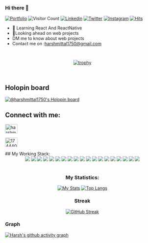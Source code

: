 ### Hi there 👋

[![Portfolio](https://img.shields.io/website?color=blue&label=Portfolio&style=flat&up_message=Online&url=https://www.facebook.com)](https://harshmittal1750.github.io/portfolio/#)
![Visitor Count](https://komarev.com/ghpvc/?username=harshmittal1750&color=blue&logo=flat)
[![Linkedin](https://img.shields.io/badge/harshmittal1750-black?style=flat&logo=Linkedin&logoColor=blue&link=https:https://www.linkedin.com/in/harsh-mittal-194a45183/)](https://www.linkedin.com/in/harshmittal1750)
[![Twitter](https://img.shields.io/badge/harshmittal1750-black?style=flat&logo=Twitter&logoColor=blue&link=https:https:https://twitter.com/harshmittal1750)](https://twitter.com/harshmittal1750)
[![Instagram](https://img.shields.io/badge/harshmittal1750-black?style=flat&logo=Instagram&logoColor=pink&link=https:https:https:/https://www.instagram.com/harshmittal1750/)](https://www.instagram.com/harshmittal1750/)
[![Hits](https://hits.seeyoufarm.com/api/count/incr/badge.svg?url=https%3A%2F%2Fgithub.com%2Fharshmittal1750%2Fharshmittal1750&count_bg=%233DB6F6&title_bg=%23555555&icon=iconify.svg&icon_color=%23E7E7E7&title=hits&edge_flat=false)](https://hits.seeyoufarm.com)
<br>

- 🔭 Learning React And ReactNative
- 👯Looking ahead on web projects
- DM me to know about web projects
- Contact me on :<a href="mailto:harshmittal1750@gmail.com">harshmittal1750@gmail.com</a>
<br>
<div align="center">

[![trophy](https://github-profile-trophy.vercel.app/?username=harshmittal1750&row=1)](https://github.com/ryo-ma/github-profile-trophy)</div>

<br/>

## Holopin board

[![@harshmittal1750's Holopin board](https://holopin.me/harshmittal1750)](https://holopin.io/@harshmittal1750)

## Connect with me:

<p align="left">

<a href="https://linkedin.com/in/harshmittal1750" target="blank"><img align="center" src="https://raw.githubusercontent.com/rahuldkjain/github-profile-readme-generator/master/src/images/icons/Social/linked-in-alt.svg" alt="harshmittal1750" height="30" width="40" /></a>

<a href="https://stackoverflow.com/users/11571204/harsh-mittal" target="blank"><img align="center" src="https://raw.githubusercontent.com/rahuldkjain/github-profile-readme-generator/master/src/images/icons/Social/stack-overflow.svg" alt="17444026" height="30" width="40" /></a>

</p>
## My Working Stack:

<div align="center">
     
   <img src="https://img.shields.io/badge/css3-%231572B6.svg?style=for-the-badge&logo=css3&logoColor=white"/>
    <img src="https://img.shields.io/badge/html5-%23E34F26.svg?style=for-the-badge&logo=html5&logoColor=white"/>
    <img src="https://img.shields.io/badge/javascript-%23323330.svg?style=for-the-badge&logo=javascript&logoColor=%23F7DF1E"/>
    <img src="https://img.shields.io/badge/markdown-%23000000.svg?style=for-the-badge&logo=markdown&logoColor=white"/>
    <img src="https://img.shields.io/badge/php-%23777BB4.svg?style=for-the-badge&logo=php&logoColor=white"/>
    <img src="https://img.shields.io/badge/bootstrap-%23563D7C.svg?style=for-the-badge&logo=bootstrap&logoColor=white"/>
    <img src="https://img.shields.io/badge/expo-1C1E24?style=for-the-badge&logo=expo&logoColor=#D04A37"/>
    <img src="https://img.shields.io/badge/NPM-%23000000.svg?style=for-the-badge&logo=npm&logoColor=white"/>
    <img src="https://img.shields.io/badge/Next-black?style=for-the-badge&logo=next.js&logoColor=white"/>
    <img src="https://img.shields.io/badge/node.js-6DA55F?style=for-the-badge&logo=node.js&logoColor=white"/>
    <img src="https://img.shields.io/badge/react-%2320232a.svg?style=for-the-badge&logo=react&logoColor=%2361DAFB"/>
     <img src="https://img.shields.io/badge/figma-%23F24E1E.svg?style=for-the-badge&logo=figma&logoColor=white"/>
    <img src="https://img.shields.io/badge/SASS-hotpink.svg?style=for-the-badge&logo=SASS&logoColor=white"/>
    <img src="https://img.shields.io/badge/redux-%23593d88.svg?style=for-the-badge&logo=redux&logoColor=white"/>
       <img src="https://img.shields.io/badge/react_native-%2320232a.svg?style=for-the-badge&logo=react&logoColor=%2361DAFB"/>
    <img src="https://img.shields.io/badge/git-%23F05033.svg?style=for-the-badge&logo=git&logoColor=white"/>
    <img src="https://img.shields.io/badge/github-%23121011.svg?style=for-the-badge&logo=github&logoColor=white"/>
    <img src="https://img.shields.io/badge/firebase-%23039BE5.svg?style=for-the-badge&logo=firebase"/>
    <img src="https://img.shields.io/badge/mysql-%2300f.svg?style=for-the-badge&logo=mysql&logoColor=white"/>

</div>

<br>

<div align="center">

### My Statistics:

[![My Stats](https://github-readme-stats.vercel.app/api?username=harshmittal1750&show_icons=true&title_color=08fdd8&icon_color=bb2acf&text_color=ffffff&bg_color=0a192f&count_private=true)](https://github.com/harshmittal1750?tab=repositories)
[![Top Langs](https://github-readme-stats.vercel.app/api/top-langs/?username=harshmittal1750&layout=compact&show_icons=true&title_color=08fdd8&icon_color=bb2acf&text_color=ffffff&bg_color=0a192f)](https://github.com/harshmittal1750?tab=repositories)

### Streak

[![GitHub Streak](https://github-readme-streak-stats.herokuapp.com/?user=harshmittal1750)](https://git.io/streak-stats)

</div>

### Graph

[![Harsh's github activity graph](https://activity-graph.herokuapp.com/graph?username=harshmittal1750)](https://activity-graph.herokuapp.com/graph?username=harshmittal1750&theme=dracula)

</div>

<!-- - 🤔 I’m looking for help with  -->

